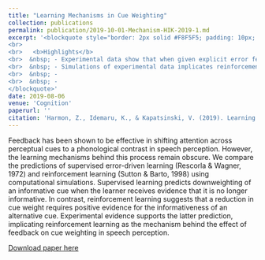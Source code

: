 ```yaml
---
title: "Learning Mechanisms in Cue Weighting"
collection: publications
permalink: publication/2019-10-01-Mechanism-HIK-2019-1.md
excerpt: '<blockquote style="border: 2px solid #F8F5F5; padding: 10px; background-color: #F8F5F5;"> Feedback has been shown to be effective in shifting attention across perceptual cues to a phonological contrast in speech perception. However, the learning mechanisms behind this process remain obscure. In this work, we compare the predictions of supervised error-driven learning (Rescorla & Wagner, 1972) and reinforcement learning (Sutton & Barto, 1998) about the effect of feedback on cue reweighting using computational simulations. 
<br>
<br>   <b>Highlights</b>
<br>  &nbsp; - Experimental data show that when given explicit error feedback, leaners downweight a cue, but only when they can use another cue to reduce prediction error.
<br>  &nbsp; - Simulations of experimental data implicates reinforcement learning as the mechanism behind the effect of feedback on cue weighting in speech perception.
<br>  &nbsp; - 
<br>  &nbsp; - 
</blockquote>'
date: 2019-08-06
venue: 'Cognition'
paperurl: ''
citation: 'Harmon, Z., Idemaru, K., & Kapatsinski, V. (2019). Learning mechanisms in cue reweighting. <i>Cognition</i>, <i>189</i>, 76–88. <a href="https://www.linguisticsociety.org/sites/default/files/e-learning/HarmonIdemaruKapatsinski2019.pdf">[Paper]</a>'
---
```



Feedback has been shown to be effective in shifting attention across perceptual cues to a phonological contrast in speech perception. However, the learning mechanisms behind this process remain obscure. We compare the predictions of supervised error-driven learning (Rescorla & Wagner, 1972) and reinforcement learning (Sutton & Barto, 1998) using computational simulations. Supervised learning predicts downweighting of an informative cue when the learner receives evidence that it is no longer informative. In contrast, reinforcement learning suggests that a reduction in cue weight requires positive evidence for the informativeness of an alternative cue. Experimental evidence supports the latter prediction, implicating reinforcement learning as the mechanism behind the effect of feedback on cue weighting in speech perception. 

[Download paper here](https://www.linguisticsociety.org/sites/default/files/e-learning/HarmonIdemaruKapatsinski2019.pdf)
